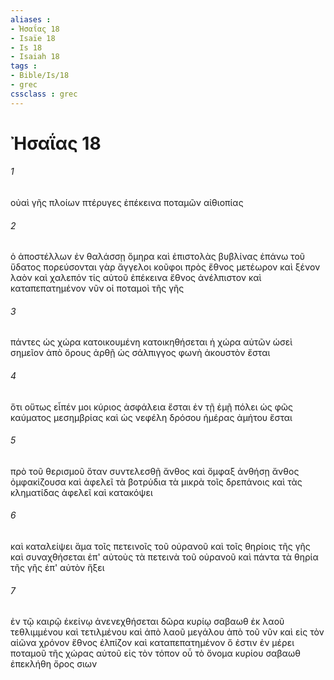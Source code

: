 ```yaml
---
aliases : 
- Ἠσαΐας 18
- Isaïe 18
- Is 18
- Isaiah 18
tags : 
- Bible/Is/18
- grec
cssclass : grec
---
```


# Ἠσαΐας 18

###### 1
οὐαὶ γῆς πλοίων πτέρυγες ἐπέκεινα ποταμῶν αἰθιοπίας
###### 2
ὁ ἀποστέλλων ἐν θαλάσσῃ ὅμηρα καὶ ἐπιστολὰς βυβλίνας ἐπάνω τοῦ ὕδατος πορεύσονται γὰρ ἄγγελοι κοῦφοι πρὸς ἔθνος μετέωρον καὶ ξένον λαὸν καὶ χαλεπόν τίς αὐτοῦ ἐπέκεινα ἔθνος ἀνέλπιστον καὶ καταπεπατημένον νῦν οἱ ποταμοὶ τῆς γῆς
###### 3
πάντες ὡς χώρα κατοικουμένη κατοικηθήσεται ἡ χώρα αὐτῶν ὡσεὶ σημεῖον ἀπὸ ὄρους ἀρθῇ ὡς σάλπιγγος φωνὴ ἀκουστὸν ἔσται
###### 4
ὅτι οὕτως εἶπέν μοι κύριος ἀσφάλεια ἔσται ἐν τῇ ἐμῇ πόλει ὡς φῶς καύματος μεσημβρίας καὶ ὡς νεφέλη δρόσου ἡμέρας ἀμήτου ἔσται
###### 5
πρὸ τοῦ θερισμοῦ ὅταν συντελεσθῇ ἄνθος καὶ ὄμφαξ ἀνθήσῃ ἄνθος ὀμφακίζουσα καὶ ἀφελεῖ τὰ βοτρύδια τὰ μικρὰ τοῖς δρεπάνοις καὶ τὰς κληματίδας ἀφελεῖ καὶ κατακόψει
###### 6
καὶ καταλείψει ἅμα τοῖς πετεινοῖς τοῦ οὐρανοῦ καὶ τοῖς θηρίοις τῆς γῆς καὶ συναχθήσεται ἐπ' αὐτοὺς τὰ πετεινὰ τοῦ οὐρανοῦ καὶ πάντα τὰ θηρία τῆς γῆς ἐπ' αὐτὸν ἥξει
###### 7
ἐν τῷ καιρῷ ἐκείνῳ ἀνενεχθήσεται δῶρα κυρίῳ σαβαωθ ἐκ λαοῦ τεθλιμμένου καὶ τετιλμένου καὶ ἀπὸ λαοῦ μεγάλου ἀπὸ τοῦ νῦν καὶ εἰς τὸν αἰῶνα χρόνον ἔθνος ἐλπίζον καὶ καταπεπατημένον ὅ ἐστιν ἐν μέρει ποταμοῦ τῆς χώρας αὐτοῦ εἰς τὸν τόπον οὗ τὸ ὄνομα κυρίου σαβαωθ ἐπεκλήθη ὄρος σιων
